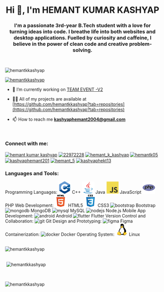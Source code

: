 <h1 align="center">Hi 👋, I'm HEMANT KUMAR KASHYAP</h1>
<h3 align="center">I'm a passionate 3rd-year B.Tech student with a love for turning ideas into code. I breathe life into both websites and desktop applications. Fuelled by curiosity and caffeine, I believe in the power of clean code and creative problem-solving.</h3>
<br>
<p align="left"> <img src="https://komarev.com/ghpvc/?username=hemantkkashyap&label=Profile%20views&color=0e75b6&style=flat" alt="hemantkkashyap" /> </p>

<p align="left"> <a href="https://github.com/ryo-ma/github-profile-trophy"><img src="https://github-profile-trophy.vercel.app/?username=hemantkkashyap" alt="hemantkkashyap" /></a> </p>

- 🔭 I’m currently working on [TEAM EVENT -V2](https://github.com/hemantkkashyap/Team-Event-version2-.git)

- 👨‍💻 All of my projects are available at [https://github.com/hemantkkashyap?tab=repositories](https://github.com/hemantkkashyap?tab=repositories)

- 📫 How to reach me **kashyaphemant2004@gmail.com**
<br>
<h3 align="left">Connect with me:</h3>
<p align="left">
<a href="https://linkedin.com/in/hemant kumar kashyap" target="blank"><img align="center" src="https://raw.githubusercontent.com/rahuldkjain/github-profile-readme-generator/master/src/images/icons/Social/linked-in-alt.svg" alt="hemant kumar kashyap" height="30" width="40" /></a>
<a href="https://stackoverflow.com/users/22972228" target="blank"><img align="center" src="https://raw.githubusercontent.com/rahuldkjain/github-profile-readme-generator/master/src/images/icons/Social/stack-overflow.svg" alt="22972228" height="30" width="40" /></a>
<a href="https://instagram.com/hemant_k_kashyap" target="blank"><img align="center" src="https://raw.githubusercontent.com/rahuldkjain/github-profile-readme-generator/master/src/images/icons/Social/instagram.svg" alt="hemant_k_kashyap" height="30" width="40" /></a>
<a href="https://www.codechef.com/users/hemantk05" target="blank"><img align="center" src="https://cdn.jsdelivr.net/npm/simple-icons@3.1.0/icons/codechef.svg" alt="hemantk05" height="30" width="40" /></a>
<a href="https://www.hackerrank.com/kashyaphemant201" target="blank"><img align="center" src="https://raw.githubusercontent.com/rahuldkjain/github-profile-readme-generator/master/src/images/icons/Social/hackerrank.svg" alt="kashyaphemant201" height="30" width="40" /></a>
<a href="https://www.leetcode.com/hemant_5" target="blank"><img align="center" src="https://raw.githubusercontent.com/rahuldkjain/github-profile-readme-generator/master/src/images/icons/Social/leet-code.svg" alt="hemant_5" height="30" width="40" /></a>
<a href="https://auth.geeksforgeeks.org/user/kashyaphekt13" target="blank"><img align="center" src="https://raw.githubusercontent.com/rahuldkjain/github-profile-readme-generator/master/src/images/icons/Social/geeks-for-geeks.svg" alt="kashyaphekt13" height="30" width="40" /></a>
</p>

<h3 align="left">Languages and Tools:</h3>
Programming Languages:
<img src="https://raw.githubusercontent.com/devicons/devicon/master/icons/cplusplus/cplusplus-original.svg" alt="cplusplus" width="40" height="40"/> C++
<img src="https://raw.githubusercontent.com/devicons/devicon/master/icons/java/java-original.svg" alt="java" width="40" height="40"/> Java
<img src="https://raw.githubusercontent.com/devicons/devicon/master/icons/javascript/javascript-original.svg" alt="javascript" width="40" height="40"/> JavaScript
<img src="https://raw.githubusercontent.com/devicons/devicon/master/icons/php/php-original.svg" alt="php" width="40" height="40"/> PHP
Web Development:
<img src="https://raw.githubusercontent.com/devicons/devicon/master/icons/html5/html5-original-wordmark.svg" alt="html5" width="40" height="40"/> HTML5
<img src="https://raw.githubusercontent.com/devicons/devicon/master/icons/css3/css3-original-wordmark.svg" alt="css3" width="40" height="40"/> CSS3
<img src="https://getbootstrap.com" alt="bootstrap" width="40" height="40"/> Bootstrap
<img src="https://www.mongodb.com/" alt="mongodb" width="40" height="40"/> MongoDB
<img src="https://www.mysql.com/" alt="mysql" width="40" height="40"/> MySQL
<img src="https://nodejs.org" alt="nodejs" width="40" height="40"/> Node.js
Mobile App Development:
<img src="https://developer.android.com" alt="android" width="40" height="40"/> Android
<img src="https://flutter.dev" alt="flutter" width="40" height="40"/> Flutter
Version Control and Collaboration:
<img src="https://git-scm.com/" alt="git" width="40" height="40"/> Git
Design and Prototyping:
<img src="https://www.figma.com/" alt="figma" width="40" height="40"/> Figma
Containerization:
<img src="https://www.docker.com/" alt="docker" width="40" height="40"/> Docker
Operating System:
<img src="https://raw.githubusercontent.com/devicons/devicon/master/icons/linux/linux-original.svg" alt="linux" width="40" height="40"/> Linux
<br>
<br>
<p><img align="left" src="https://github-readme-stats.vercel.app/api/top-langs?username=hemantkkashyap&show_icons=true&locale=en&layout=compact" alt="hemantkkashyap" /></p>
<br><br>
<p>&nbsp;<img align="center" src="https://github-readme-stats.vercel.app/api?username=hemantkkashyap&show_icons=true&locale=en" alt="hemantkkashyap" /></p>
<br>
<p><img align="center" src="https://github-readme-streak-stats.herokuapp.com/?user=hemantkkashyap&" alt="hemantkkashyap" /></p>

